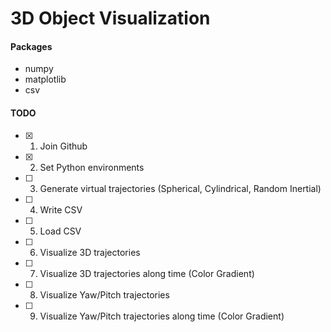 # 3D Object Visualization

#### Packages

- numpy
- matplotlib
- csv

#### TODO
- [x] 1. Join Github
- [x] 2. Set Python environments
- [ ] 3. Generate virtual trajectories (Spherical, Cylindrical, Random Inertial)
- [ ] 4. Write CSV
- [ ] 5. Load CSV
- [ ] 6. Visualize 3D trajectories
- [ ] 7. Visualize 3D trajectories along time (Color Gradient)
- [ ] 8. Visualize Yaw/Pitch trajectories
- [ ] 9. Visualize Yaw/Pitch trajectories along time (Color Gradient)
